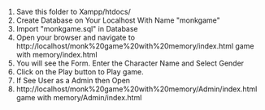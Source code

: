 1. Save this folder to Xampp/htdocs/
2. Create Database on Your Localhost With Name "monkgame"
3. Import "monkgame.sql" in Database
4. Open your browser and navigate to http://localhost/monk%20game%20with%20memory/index.html game with memory/index.html
5. You will see the Form. Enter the Character Name and Select Gender 
6. Click on the Play button to Play game.
7. If See User as a Admin then Open
8. http://localhost/monk%20game%20with%20memory/Admin/index.html game with memory/Admin/index.html